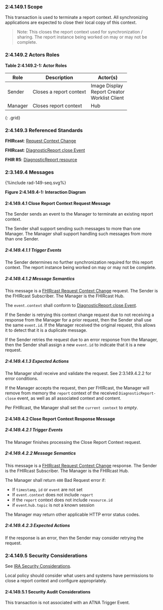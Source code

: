 ### 2:4.149.1 Scope

This transaction is used to terminate a report context. All synchronizing applications are expected to close their local copy of this context.

> Note: This closes the report context used for synchronization / sharing. The report instance being worked on may or may not be complete.

### 2:4.149.2 Actors Roles

**Table 2:4.149.2-1: Actor Roles**

| Role | Description | Actor(s) |
|------|-------------|----------|
| Sender | Closes a report context | Image Display<br>Report Creator<br>Worklist Client |
| Manager | Closes report context | Hub |
{: .grid}

### 2:4.149.3 Referenced Standards

**FHIRcast**: [Request Context Change](https://build.fhir.org/ig/HL7/fhircast-docs/2-6-RequestContextChange.html#request-context-change)

**FHIRcast**: [DiagnosticReport close Event](https://build.fhir.org/ig/HL7/fhircast-docs/3-6-2-diagnosticreport-close.html)

**FHIR R5**: [DiagnosticReport resource](https://hl7.org/fhir/R5/diagnosticreport.html)

### 2:3.149.4 Messages

<div>
{%include rad-149-seq.svg%}
</div>

<div style="clear: left"/>

**Figure 2:4.149.4-1: Interaction Diagram**

#### 2:4.149.4.1 Close Report Context Request Message
The Sender sends an event to the Manager to terminate an existing report context.

The Sender shall support sending such messages to more than one Manager. The Manager shall support handling such messages from more than one Sender. 

##### 2:4.149.4.1.1 Trigger Events

The Sender determines no further synchronization required for this report context. The report instance being worked on may or may not be complete.

##### 2:4.149.4.1.2 Message Semantics

This message is a [FHIRcast Request Context Change](https://build.fhir.org/ig/HL7/fhircast-docs/2-6-RequestContextChange.html#request-context-change-body) request. The Sender is the FHIRcast Subscriber. The Manager is the FHIRcast Hub.

The `event.context` shall conform to [DiagnosticReport close Event](https://build.fhir.org/ig/HL7/fhircast-docs/3-6-2-diagnosticreport-close.html).

If the Sender is retrying this context change request due to not receiving a response from the Manager for a prior request, then the Sender shall use the same `event.id`. If the Manager received the original request, this allows it to detect that it is a duplicate message.

If the Sender retries the request due to an error response from the Manager, then the Sender shall assign a new `event.id` to indicate that it is a new request.

##### 2:4.149.4.1.3 Expected Actions

The Manager shall receive and validate the request. See 2:3.149.4.2.2 for error conditions.

If the Manager accepts the request, then per FHIRcast, the Manager will remove from memory the `report` context of the received `DiagnosticReport-close` event, as well as all associated context and content.

Per FHIRcast, the Manager shall set the `current context` to *empty*.

#### 2:4.149.4.2 Close Report Context Response Message

##### 2:4.149.4.2.1 Trigger Events

The Manager finishes processing the Close Report Context request.

##### 2:4.149.4.2.2 Message Semantics

This message is a [FHIRcast Request Context Change](https://build.fhir.org/ig/HL7/fhircast-docs/2-6-RequestContextChange.html#request-context-change-body) response. The Sender is the FHIRcast Subscriber. The Manager is the FHIRcast Hub.

The Manager shall return `400` Bad Request error if:
- If `timestamp`, `id` or `event` are not set
- If `event.context` does not include `report`
- If the `report` context does not include `resource.id`
- if `event`.`hub.topic` is not a known session

The Manager may return other applicable HTTP error status codes.

##### 2:4.149.4.2.3 Expected Actions

If the response is an error, then the Sender may consider retrying the request.

### 2:4.149.5 Security Considerations

See [IRA Security Considerations](volume-1.html#1535-ira-security-considerations).

Local policy should consider what users and systems have permissions to close a report context and configure appropriately. 

#### 2:4.149.5.1 Security Audit Considerations

This transaction is not associated with an ATNA Trigger Event.
